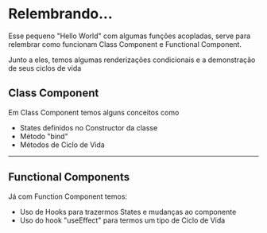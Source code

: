 <h1>Relembrando...</h1>

<p>Esse pequeno "Hello World" com algumas funções acopladas, serve para relembrar como funcionam Class Component e Functional Component.</p>

<p>Junto a eles, temos algumas renderizações condicionais e a demonstração de seus ciclos de vida </p>

<h2> Class Component </h2>
<p> Em Class Component temos alguns conceitos como</p>

<ul>
    <li>States definidos no Constructor da classe</li>
    <li>Método "bind"</li>
    <li>Métodos de Ciclo de Vida</li>
</ul>

<hr>

<h2> Functional Components </h2>

<p> Já com Function Component temos:</p>

<ul>
    <li>Uso de Hooks para trazermos States e mudanças ao componente </li>
    <li>Uso do hook "useEffect" para termos um tipo de Ciclo de Vida </li>
</ul>